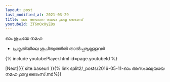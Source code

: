 ```yaml
---
layout: post
last_modified_at: 2021-03-29
title: ഓം അഹാന നമഹ ൧൦൮ ടൈംസ്
youtubeId: ZT6nOx0yZ8s
---
```

 
 
 ഓം ശുചയേ നമഹ 
 
 -  പ്രകൃതിയിലെ ശുചിത്വത്തിൽ താൽപ്പര്യമുള്ളവർ 
 
  
 
  
 
 
 
 
 
 


{% include youtubePlayer.html id=page.youtubeId %}
 
[Next]({{ site.baseurl }}{% link  split2/_posts/2016-05-11-ഓം അസംഖ്യേയായ നമഹ ൧൦൮ ടൈംസ്.md%})
 
